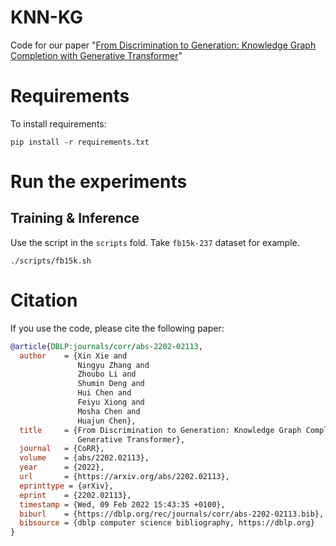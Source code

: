 # KNN-KG
Code for our paper "[From Discrimination to Generation: Knowledge Graph Completion with Generative Transformer](https://arxiv.org/abs/2202.02113)"

Requirements
==========
To install requirements:

```
pip install -r requirements.txt
```


Run the experiments
==========

## Training & Inference

Use the script in the `scripts` fold. Take `fb15k-237` dataset for example.

```shell
./scripts/fb15k.sh
```



# Citation
If you use the code, please cite the following paper:

```bibtex
@article{DBLP:journals/corr/abs-2202-02113,
  author    = {Xin Xie and
               Ningyu Zhang and
               Zhoubo Li and
               Shumin Deng and
               Hui Chen and
               Feiyu Xiong and
               Mosha Chen and
               Huajun Chen},
  title     = {From Discrimination to Generation: Knowledge Graph Completion with
               Generative Transformer},
  journal   = {CoRR},
  volume    = {abs/2202.02113},
  year      = {2022},
  url       = {https://arxiv.org/abs/2202.02113},
  eprinttype = {arXiv},
  eprint    = {2202.02113},
  timestamp = {Wed, 09 Feb 2022 15:43:35 +0100},
  biburl    = {https://dblp.org/rec/journals/corr/abs-2202-02113.bib},
  bibsource = {dblp computer science bibliography, https://dblp.org}
}
```
